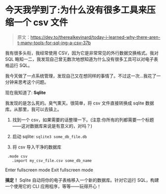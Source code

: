 # 今天我学到了:为什么没有很多工具来压缩一个 csv 文件

> 原文：<https://dev.to/therealkevinard/today-i-learned-why-there-aren-t-many-tools-for-sql-ing-a-csv-37b>

我有很多头衔，我经常使用 CSV，因为它是非常常见的外行数据交换格式。我对 SQL 略知一二，我发现自己曾无数次地想知道为什么没有很多工具可以对电子表格运行 SQL。

我今天做了一点系统管理，发现自己又在想同样的事情了。不过这一次...我花了一分钟来思考这个问题。

现在我知道了: **Sqlite**

我发现的是怎么死的。臭气熏天。很简单，将 csv 文件直接转换成 sqlite 数据库。从那里，我可以去镇上。

1.  找到一个 csv，如果需要的话整理一下。(注意:你所有的列都需要一个标题——这对数据库来说是有意义的，对吗？)

2.  启动 sqlite: `sqlite3 some_db_file.db`

3.  将 csv 导入干净的数据库

```
 .mode csv
   .import my_csv_file.csv some_db_name 
```

Enter fullscreen mode Exit fullscreen mode

**搞定！** Sqlite 自动将你的电子表格移入一个新的数据库。针对它运行 SQL，构建一个使用它的 CLI 应用程序，等等——玩得开心！